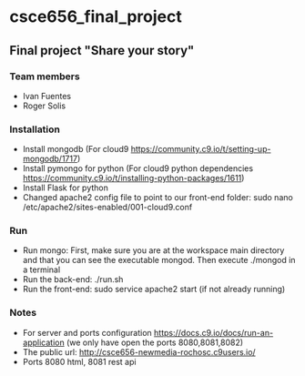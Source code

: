 # csce656_final_project

## Final project "Share your story"

### Team members

- Ivan Fuentes
- Roger Solis


### Installation

- Install mongodb (For cloud9 https://community.c9.io/t/setting-up-mongodb/1717)
- Install pymongo for python (For cloud9 python dependencies https://community.c9.io/t/installing-python-packages/1611)
- Install Flask for python
- Changed apache2 config file to point to our front-end folder: sudo nano /etc/apache2/sites-enabled/001-cloud9.conf

### Run

- Run mongo: First, make sure you are at the workspace main directory and that you can see the executable mongod. Then execute ./mongod in a terminal
- Run the back-end: ./run.sh
- Run the front-end: sudo service apache2 start (if not already running)

### Notes

- For server and ports configuration https://docs.c9.io/docs/run-an-application (we only have open the ports 8080,8081,8082)
- The public url: http://csce656-newmedia-rochosc.c9users.io/
- Ports 8080 html, 8081 rest api